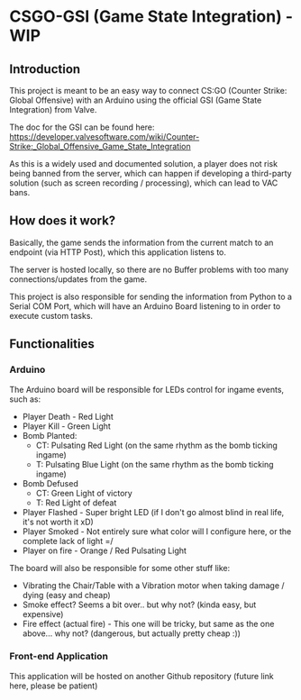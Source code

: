 # CSGO-GSI (Game State Integration) - WIP

## Introduction
 
This project is meant to be an easy way to connect CS:GO (Counter Strike: Global Offensive) with an Arduino using the official GSI (Game State Integration) from Valve.

The doc for the GSI can be found here: https://developer.valvesoftware.com/wiki/Counter-Strike:_Global_Offensive_Game_State_Integration

As this is a widely used and documented solution, a player does not risk being banned from the server, which can happen if developing a third-party solution (such as screen recording / processing), which can lead to VAC bans.

## How does it work?

Basically, the game sends the information from the current match to an endpoint (via HTTP Post), which this application listens to.

The server is hosted locally, so there are no Buffer problems with too many connections/updates from the game.

This project is also responsible for sending the information from Python to a Serial COM Port, which will have an Arduino Board listening to in order to execute custom tasks.

## Functionalities

### Arduino

The Arduino board will be responsible for LEDs control for ingame events, such as:

- Player Death - Red Light
- Player Kill - Green Light
- Bomb Planted:
    - CT: Pulsating Red Light (on the same rhythm as the bomb ticking ingame)
    - T: Pulsating Blue Light (on the same rhythm as the bomb ticking ingame)
- Bomb Defused
    - CT: Green Light of victory
    - T: Red Light of defeat
- Player Flashed - Super bright LED (if I don't go almost blind in real life, it's not worth it xD)
- Player Smoked - Not entirely sure what color will I configure here, or the complete lack of light =/
- Player on fire - Orange / Red Pulsating Light

The board will also be responsible for some other stuff like:

- Vibrating the Chair/Table with a Vibration motor when taking damage / dying (easy and cheap)
- Smoke effect? Seems a bit over.. but why not? (kinda easy, but expensive)
- Fire effect (actual fire) - This one will be tricky, but same as the one above... why not? (dangerous, but actually pretty cheap :))

### Front-end Application

This application will be hosted on another Github repository (future link here, please be patient)